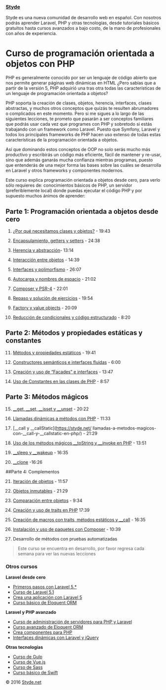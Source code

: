 ### [Styde](https://styde.net/)

Styde es una nueva comunidad de desarrollo web en español. Con nosotros podrás aprender Laravel, PHP y otras tecnologías, desde tutoriales básicos gratuitos hasta cursos avanzados a bajo costo, de la mano de profesionales con años de experiencia.

# Curso de programación orientada a objetos con PHP

PHP es generalmente conocido por ser un lenguaje de código abierto que nos permite generar páginas web dinámicas en HTML ¿Pero sabías que a partir de la versión 5, PHP adquirió una tras otra todas las características de un lenguaje de programación orientada a objetos?

PHP soporta la creación de clases, objetos, herencia, interfaces, clases abstractas, y muchos otros conceptos que quizás te resulten abrumadores o complicados en este momento. Pero si me sigues a lo largo de las siguientes lecciones, te prometo que pasarán a ser conceptos familiares que podrás usar cada vez que programes con PHP y sobretodo si estás trabajando con un framework como Laravel. Puesto que Symfony, Laravel y todos los principales frameworks de PHP hacen uso extenso de todas estas características de la programación orientada a objetos.

Así que dominando estos conceptos de OOP no solo serás mucho más productivo y escribirás un código más eficiente, fácil de mantener y re-usar, sino que además ganarás mucha confianza mientras programas, puesto que entenderás de una mejor forma las bases sobre las cuáles se desarrolla en Laravel y otros frameworks y componentes modernos.

Este curso explica programación orientada a objetos desde cero, para verlo sólo requieres de: conocimientos básicos de PHP, un servidor (preferiblemente local) donde puedas ejecutar el código PHP y por supuesto muchos ánimos de aprender:

## Parte 1: Programación orientada a objetos desde cero

1. [¿Por qué necesitamos clases y objetos?](https://styde.net/por-que-necesitamos-clases-y-objetos-php/) - 19:43

2. [Encapsulamiento, getters y setters](https://styde.net/encapsulamiento-y-uso-de-getters-y-setters-en-php/) - 24:38

3. [Herencia y abstracción](https://styde.net/herencia-y-abstraccion-con-php/)- 13:14

4. [Interacción entre objetos](https://styde.net/interaccion-entre-objetos/) - 14:39

5. [Interfaces y polimorfismo](https://styde.net/interfaces-y-polimorfismo/) - 26:07

6. [Autocarga y nombres de espacio](https://styde.net/autoload-namespaces-php/) - 21:02

7. [Composer y PSR-4](https://styde.net/autocarga-de-clases-con-composer-y-psr-4/) - 22:01

8. [Repaso y solución de ejercicios](https://styde.net/repaso-y-solucion-a-los-ejercicios/) - 19:54

9. [Factory y value objects](https://styde.net/patron-factory-y-value-objects-oop/) - 20:09

10. [Reducción de condicionales y código estructurado](https://styde.net/reduccion-de-uso-de-condicionales-if-y-sentencias-switch/) - 8:20

## Parte 2: Métodos y propiedades estáticas y constantes

11. [Métodos y propiedades estáticos](https://styde.net/propiedades-y-metodos-estaticos/) - 19:41

12. [Constructores semánticos e interfaces fluidas](https://styde.net/named-constructors-and-fluent-interfaces/) - 6:00

13. [Creación y uso de “Facades” e interfaces](https://styde.net/que-son-los-facades-y-como-implementarlos-en-tu-proyecto/) - 13:47

14. [Uso de Constantes en las clases de PHP](https://styde.net/como-declarar-y-usar-constantes-de-clases/) - 8:57

## Parte 3: Métodos mágicos

15. [__get, __set, __isset y __unset](https://styde.net/uso-de-los-metodos-magicos-__get-__set-__isset-y-__unset-con-php/) - 20:22

16. [Llamadas dinámicas a métodos con PHP](https://styde.net/llamadas-dinamicas-a-metodos-con-php/) - 11:33

17. [__call y __callStatic](https://styde.net/ llamadas-a-metodos-magicos-con-__call-y-__callstatic-en-php/) -
21:29

18. [Uso de los métodos mágicos __toString y __invoke en PHP](https://styde.net/uso-de-los-metodos-magicos-__tostring-y-__invoke-en-php/) - 13:51

19. [__sleep y __wakeup](https://styde.net/metodos-magicos-__sleep-y-__wakeup-en-php/) - 16:35

20. [__clone](https://styde.net/como-clonar-objetos-y-usar-el-metodo-magico-__clone/) -16:26

##Parte 4: Complementos

21. [Iteración de objetos](https://styde.net/iteracion-de-objetos-en-php/) - 11:57

22. [Objetos inmutables](https://styde.net/objetos-inmutables-en-php/) - 21:29

23. [Comparación entre objetos](https://styde.net/comparacion-entre-objetos-en-php/) - 9:34

24. [Creación y uso de traits en PHP](https://styde.net/traits-en-php/) 17:39

25. [Creación de macros con traits, métodos estáticos y __call](https://styde.net/creacion-de-macros-en-php-usando-traits-metodos-estaticos-y-__call/) - 16:35

26. [Instalación y uso de paquetes con Composer](https://styde.net/instalacion-y-uso-de-componentes-de-terceros-con-composer/) - 10:39

27. Desarrollo de métodos con pruebas automatizadas


> Este curso se encuentra en desarrollo, por favor regresa cada semana para ver las nuevas lecciones


### Otros cursos

**Laravel desde cero**
 -   [Primeros pasos con Laravel 5.*](https://styde.net/curso-primeros-pasos-con-laravel-5/)
 -   [Curso de Laravel 5.1](https://styde.net/curso-introductorio-laravel-5-1/)
 -   [Crea una aplicación con Laravel 5](https://styde.net/curso-crea-aplicaciones-con-laravel-5/)
 -   [Curso básico de Eloquent ORM](https://styde.net/curso-basico-de-eloquent-orm-con-laravel-5-1/)


**Laravel y PHP avanzado**
 -   [Curso de administración de servidores para PHP y Laravel](https://styde.net/curso-configuracion-administracion-de-servidores-php-laravel/)
 -   [Curso avanzado de Eloquent ORM](https://styde.net/curso-avanzado-de-eloquent-orm/)
 -   [Crea componentes para PHP](https://styde.net/curso-crea-componentes-para-php-y-laravel/)
 -   [Interfaces dinámicas con Laravel y jQuery](https://styde.net/curso-de-interfaces-dinamicas-con-laravel-y-jquery/)

**Otras tecnologías**
-   [Curso de Gulp](https://styde.net/curso-gulp-y-herramientas-de-automatizacion/)
-   [Curso de Vue.js](https://styde.net/curso-de-vue-js/)
-	[Curso de Sass](https://styde.net/curso-de-sass/)
-	[Curso básico de Swift](https://styde.net/curso-basico-de-swift/)

© 2016 [Styde.net](https://styde.net/)
